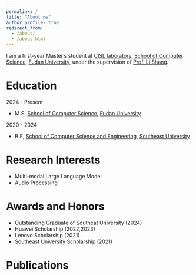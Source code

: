 ```yaml
---
permalink: /
title: "About me"
author_profile: true
redirect_from: 
  - /about/
  - /about.html
---
```


I am a first-year Master’s student at [CISL laboratory](https://cscw.fudan.edu.cn/), [School of Computer Science](https://cs.fudan.edu.cn/), [Fudan University](https://www.fudan.edu.cn/), under the supervision of [Prof. Li Shang](https://cscw.fudan.edu.cn/lishang/).

Education
======

2024 - Present  
* M.S, [School of Computer Science](https://cs.fudan.edu.cn/), [Fudan University](https://www.fudan.edu.cn/)


2020 - 2024  
* B.E, [School of Computer Science and Engineering](https://cse.seu.edu.cn/), [Southeast University](https://www.seu.edu.cn/)




Research Interests
======
<ul>
<li>Multi-modal Large Language Model</li>
<li>Audio Processing</li>
</ul>


Awards and Honors
======

* Outstanding Graduate of Southeat University (2024)
* Huawei Scholarship (2022,2023) 
* Lenovo Scholarship (2021)
* Southeast University Scholarship (2021)

Publications
======


